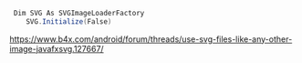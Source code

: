 ```java
 Dim SVG As SVGImageLoaderFactory
    SVG.Initialize(False)
```

https://www.b4x.com/android/forum/threads/use-svg-files-like-any-other-image-javafxsvg.127667/
